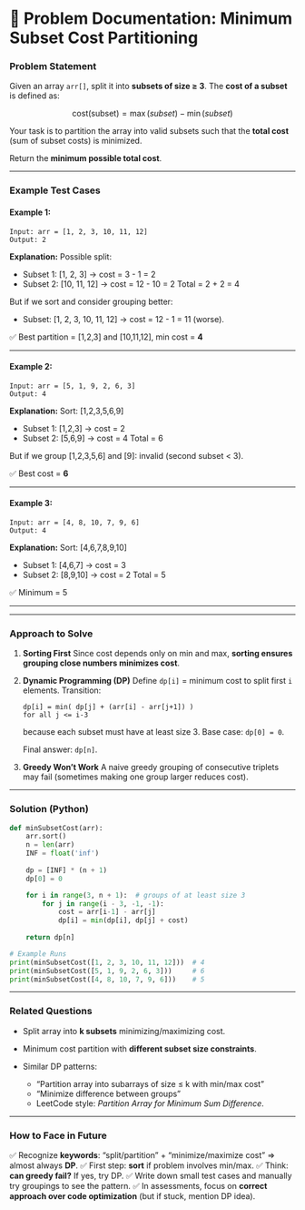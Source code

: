 # 📘 Problem Documentation: **Minimum Subset Cost Partitioning**

### **Problem Statement**

Given an array `arr[]`, split it into **subsets of size ≥ 3**.
The **cost of a subset** is defined as:

$$
\text{cost(subset)} = \max(subset) - \min(subset)
$$

Your task is to partition the array into valid subsets such that the **total cost** (sum of subset costs) is minimized.

Return the **minimum possible total cost**.

---

### **Example Test Cases**

#### Example 1:

```
Input: arr = [1, 2, 3, 10, 11, 12]
Output: 2
```

**Explanation:**
Possible split:

* Subset 1: \[1, 2, 3] → cost = 3 - 1 = 2
* Subset 2: \[10, 11, 12] → cost = 12 - 10 = 2
  Total = 2 + 2 = 4

But if we sort and consider grouping better:

* Subset: \[1, 2, 3, 10, 11, 12] → cost = 12 - 1 = 11 (worse).

✅ Best partition = \[1,2,3] and \[10,11,12], min cost = **4**

---

#### Example 2:

```
Input: arr = [5, 1, 9, 2, 6, 3]
Output: 4
```

**Explanation:**
Sort: \[1,2,3,5,6,9]

* Subset 1: \[1,2,3] → cost = 2
* Subset 2: \[5,6,9] → cost = 4
  Total = 6

But if we group \[1,2,3,5,6] and \[9]: invalid (second subset < 3).

✅ Best cost = **6**

---

#### Example 3:

```
Input: arr = [4, 8, 10, 7, 9, 6]
Output: 4
```

**Explanation:**
Sort: \[4,6,7,8,9,10]

* Subset 1: \[4,6,7] → cost = 3
* Subset 2: \[8,9,10] → cost = 2
  Total = 5

✅ Minimum = 5

---

---

### **Approach to Solve**

1. **Sorting First**
   Since cost depends only on min and max, **sorting ensures grouping close numbers minimizes cost**.

2. **Dynamic Programming (DP)**
   Define `dp[i]` = minimum cost to split first `i` elements.
   Transition:

   ```
   dp[i] = min( dp[j] + (arr[i] - arr[j+1]) )  
   for all j <= i-3
   ```

   because each subset must have at least size 3.
   Base case: `dp[0] = 0`.

   Final answer: `dp[n]`.

3. **Greedy Won’t Work**
   A naive greedy grouping of consecutive triplets may fail (sometimes making one group larger reduces cost).

---

### **Solution (Python)**

```python
def minSubsetCost(arr):
    arr.sort()
    n = len(arr)
    INF = float('inf')
    
    dp = [INF] * (n + 1)
    dp[0] = 0

    for i in range(3, n + 1):  # groups of at least size 3
        for j in range(i - 3, -1, -1):
            cost = arr[i-1] - arr[j]
            dp[i] = min(dp[i], dp[j] + cost)
    
    return dp[n]

# Example Runs
print(minSubsetCost([1, 2, 3, 10, 11, 12]))  # 4
print(minSubsetCost([5, 1, 9, 2, 6, 3]))     # 6
print(minSubsetCost([4, 8, 10, 7, 9, 6]))    # 5
```

---

### **Related Questions**

* Split array into **k subsets** minimizing/maximizing cost.
* Minimum cost partition with **different subset size constraints**.
* Similar DP patterns:

  * “Partition array into subarrays of size ≤ k with min/max cost”
  * “Minimize difference between groups”
  * LeetCode style: *Partition Array for Minimum Sum Difference*.

---

### **How to Face in Future**

✅ Recognize **keywords**: “split/partition” + “minimize/maximize cost” ⇒ almost always **DP**.
✅ First step: **sort** if problem involves min/max.
✅ Think: **can greedy fail?** If yes, try DP.
✅ Write down small test cases and manually try groupings to see the pattern.
✅ In assessments, focus on **correct approach over code optimization** (but if stuck, mention DP idea).


